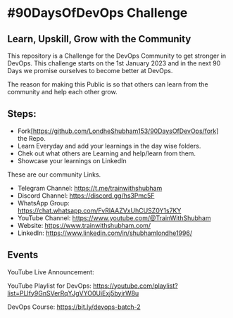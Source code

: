 # #90DaysOfDevOps Challenge
## Learn, Upskill, Grow  with the Community

This repository is a Challenge for the DevOps Community to get stronger in DevOps. 
This challenge starts on the 1st January 2023 and in the next 90 Days we promise ourselves to become better at DevOps.

The reason for making this Public is so that others can learn from the community and help each other grow.

## Steps:
- Fork[https://github.com/LondheShubham153/90DaysOfDevOps/fork] the Repo.
- Learn Everyday and add your learnings in the day wise folders.
- Chek out what others are Learning and help/learn from them.
- Showcase your learnings on LinkedIn


These are our community Links.

- Telegram Channel: https://t.me/trainwithshubham
- Discord Channel: https://discord.gg/hs3Pmc5F
- WhatsApp Group: https://chat.whatsapp.com/FvRlAAZVxUhCUSZ0Y1s7KY
- YouTube Channel: https://www.youtube.com/@TrainWithShubham
- Website: https://www.trainwithshubham.com/
- LinkedIn: https://www.linkedin.com/in/shubhamlondhe1996/

## Events

YouTube Live Announcement:

YouTube Playlist for DevOps:
https://youtube.com/playlist?list=PLlfy9GnSVerRqYJgVYO0UiExj5byjrW8u

DevOps Course:
https://bit.ly/devops-batch-2

